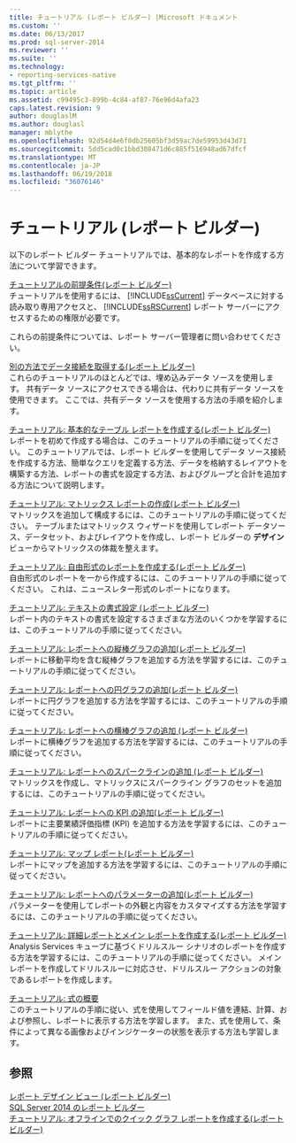 ```yaml
---
title: チュートリアル (レポート ビルダー) |Microsoft ドキュメント
ms.custom: ''
ms.date: 06/13/2017
ms.prod: sql-server-2014
ms.reviewer: ''
ms.suite: ''
ms.technology:
- reporting-services-native
ms.tgt_pltfrm: ''
ms.topic: article
ms.assetid: c99495c3-899b-4c84-af87-76e96d4afa23
caps.latest.revision: 9
author: douglaslM
ms.author: douglasl
manager: mblythe
ms.openlocfilehash: 92d54d4e6f0db25605bf3d59ac7de59953d43d71
ms.sourcegitcommit: 5dd5cad0c1bbd308471d6c885f516948ad67dfcf
ms.translationtype: MT
ms.contentlocale: ja-JP
ms.lasthandoff: 06/19/2018
ms.locfileid: "36076146"
---
```

# <a name="tutorials-report-builder"></a>チュートリアル (レポート ビルダー)
  以下のレポート ビルダー チュートリアルでは、基本的なレポートを作成する方法について学習できます。  
  
 [チュートリアルの前提条件&#40;レポート ビルダー&#41;](prerequisites-for-tutorials-report-builder.md)  
 チュートリアルを使用するには、 [!INCLUDE[ssCurrent](../includes/sscurrent-md.md)] データベースに対する読み取り専用アクセスと、 [!INCLUDE[ssRSCurrent](../includes/ssrscurrent-md.md)] レポート サーバーにアクセスするための権限が必要です。  
  
 これらの前提条件については、レポート サーバー管理者に問い合わせてください。  
  
 [別の方法でデータ接続を取得する&#40;レポート ビルダー&#41;](alternative-ways-to-get-a-data-connection-report-builder.md)  
 これらのチュートリアルのほとんどでは、埋め込みデータ ソースを使用します。 共有データ ソースにアクセスできる場合は、代わりに共有データ ソースを使用できます。 ここでは、共有データ ソースを使用する方法の手順を紹介します。  
  
 [チュートリアル: 基本的なテーブル レポートを作成する&#40;レポート ビルダー&#41;](tutorial-creating-a-basic-table-report-report-builder.md)  
 レポートを初めて作成する場合は、このチュートリアルの手順に従ってください。 このチュートリアルでは、レポート ビルダーを使用してデータ ソース接続を作成する方法、簡単なクエリを定義する方法、データを格納するレイアウトを構築する方法、レポートの書式を設定する方法、およびグループと合計を追加する方法について説明します。  
  
 [チュートリアル: マトリックス レポートの作成&#40;レポート ビルダー&#41;](tutorial-creating-a-matrix-report-report-builder.md)  
 マトリックスを追加して構成するには、このチュートリアルの手順に従ってください。 テーブルまたはマトリックス ウィザードを使用してレポート データソース、データセット、およびレイアウトを作成し、レポート ビルダーの **デザイン** ビューからマトリックスの体裁を整えます。  
  
 [チュートリアル: 自由形式のレポートを作成する&#40;レポート ビルダー&#41;](tutorial-creating-a-free-form-report-report-builder.md)  
 自由形式のレポートを一から作成するには、このチュートリアルの手順に従ってください。 これは、ニュースレター形式のレポートになります。  
  
 [チュートリアル: テキストの書式設定 &#40;レポート ビルダー&#41;](tutorial-format-text-report-builder.md)  
 レポート内のテキストの書式を設定するさまざまな方法のいくつかを学習するには、このチュートリアルの手順に従ってください。  
  
 [チュートリアル: レポートへの縦棒グラフの追加&#40;レポート ビルダー&#41;](tutorial-add-a-column-chart-to-your-report-report-builder.md)  
 レポートに移動平均を含む縦棒グラフを追加する方法を学習するには、このチュートリアルの手順に従ってください。  
  
 [チュートリアル: レポートへの円グラフの追加&#40;レポート ビルダー&#41;](tutorial-add-a-pie-chart-to-your-report-report-builder.md)  
 レポートに円グラフを追加する方法を学習するには、このチュートリアルの手順に従ってください。  
  
 [チュートリアル: レポートへの横棒グラフの追加 &#40;レポート ビルダー&#41;](tutorial-add-a-bar-chart-to-your-report-report-builder.md)  
 レポートに横棒グラフを追加する方法を学習するには、このチュートリアルの手順に従ってください。  
  
 [チュートリアル: レポートへのスパークラインの追加 &#40;レポート ビルダー&#41;](tutorial-add-a-sparkline-to-your-report-report-builder.md)  
 マトリックスを作成し、マトリックスにスパークライン グラフのセットを追加するには、このチュートリアルの手順に従ってください。  
  
 [チュートリアル: レポートへの KPI の追加&#40;レポート ビルダー&#41;](tutorial-adding-a-kpi-to-your-report-report-builder.md)  
 レポートに主要業績評価指標 (KPI) を追加する方法を学習するには、このチュートリアルの手順に従ってください。  
  
 [チュートリアル: マップ レポート&#40;レポート ビルダー&#41;](tutorial-map-report-report-builder.md)  
 レポートにマップを追加する方法を学習するには、このチュートリアルの手順に従ってください。  
  
 [チュートリアル: レポートへのパラメーターの追加&#40;レポート ビルダー&#41;](tutorial-add-a-parameter-to-your-report-report-builder.md)  
 パラメーターを使用してレポートの外観と内容をカスタマイズする方法を学習するには、このチュートリアルの手順に従ってください。  
  
 [チュートリアル: 詳細レポートとメイン レポートを作成する&#40;レポート ビルダー&#41;](tutorial-creating-drillthrough-and-main-reports-report-builder.md)  
 Analysis Services キューブに基づくドリルスルー シナリオのレポートを作成する方法を学習するには、このチュートリアルの手順に従ってください。 メイン レポートを作成してドリルスルーに対応させ、ドリルスルー アクションの対象であるレポートを作成します。  
  
 [チュートリアル: 式の概要](tutorial-introducing-expressions.md)  
 このチュートリアルの手順に従い、式を使用してフィールド値を連結、計算、および参照し、レポートに表示する方法を学習します。 また、式を使用して、条件によって異なる画像およびインジケーターの状態を表示する方法も学習します。  
  
## <a name="see-also"></a>参照  
 [レポート デザイン ビュー (レポート ビルダー)](report-builder/report-design-view-report-builder.md)   
 [SQL Server 2014 のレポート ビルダー](report-builder/report-builder-in-sql-server-2016.md)   
 [チュートリアル: オフラインでのクイック グラフ レポートを作成する&#40;レポート ビルダー&#41;](report-builder/tutorial-create-a-quick-chart-report-offline-report-builder.md)  
  
  